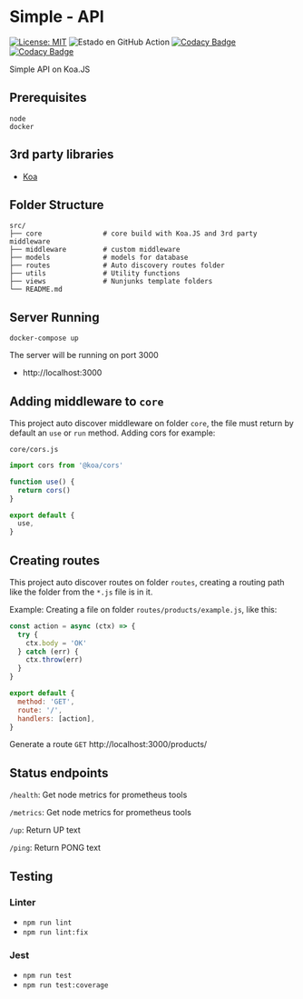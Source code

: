 # Simple - API
[![License: MIT](https://img.shields.io/badge/License-MIT-yellow.svg)](https://opensource.org/licenses/MIT)
![Estado en GitHub Action](https://github.com/psbarrales/simple-api/actions/workflows/api.yml/badge.svg)
[![Codacy Badge](https://app.codacy.com/project/badge/Grade/73b528de5fc2482d88d1e1bfc5dd6af4)](https://www.codacy.com/gh/psbarrales/simple-api/dashboard?utm_source=github.com&amp;utm_medium=referral&amp;utm_content=psbarrales/simple-api&amp;utm_campaign=Badge_Grade)
[![Codacy Badge](https://app.codacy.com/project/badge/Coverage/73b528de5fc2482d88d1e1bfc5dd6af4)](https://www.codacy.com/gh/psbarrales/simple-api/dashboard?utm_source=github.com&utm_medium=referral&utm_content=psbarrales/simple-api&utm_campaign=Badge_Coverage)

Simple API on Koa.JS
## Prerequisites
```
node
docker
```

## 3rd party libraries
* [Koa](https://koajs.com/)

## Folder Structure

    src/
    ├── core               # core build with Koa.JS and 3rd party middleware
    ├── middleware         # custom middleware
    ├── models             # models for database
    ├── routes             # Auto discovery routes folder
    ├── utils              # Utility functions
    ├── views              # Nunjunks template folders
    └── README.md

## Server Running
```
docker-compose up
```
The server will be running on port 3000
* http://localhost:3000

## Adding middleware to `core`
This project auto discover middleware on folder `core`, the file must return by default an `use` or `run` method.
Adding cors for example:

`core/cors.js`
```js
import cors from '@koa/cors'

function use() {
  return cors()
}

export default {
  use,
}
```

## Creating routes
This project auto discover routes on folder `routes`, creating a routing path like the folder from the `*.js` file is in it.

Example:
Creating a file on folder `routes/products/example.js`, like this:
```js
const action = async (ctx) => {
  try {
    ctx.body = 'OK'
  } catch (err) {
    ctx.throw(err)
  }
}

export default {
  method: 'GET',
  route: '/',
  handlers: [action],
}
```
Generate a route `GET` http://localhost:3000/products/

## Status endpoints
`/health`: Get node metrics for prometheus tools

`/metrics`: Get node metrics for prometheus tools

`/up`: Return UP text

`/ping`: Return PONG text

## Testing
### Linter
* `npm run lint`
* `npm run lint:fix`
### Jest
* `npm run test`
* `npm run test:coverage`
